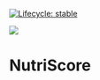   <!-- badges: start -->
  [![Lifecycle: stable](https://img.shields.io/badge/lifecycle-stable-brightgreen.svg)](https://lifecycle.r-lib.org/articles/stages.html#stable)
  <!-- badges: end -->

  [![](https://img.shields.io/badge/ORCiD-0000--0002--1921--1559-dodgerblue.svg)](https://orcid.org/0000-0002-1921-1559)
  
# NutriScore
